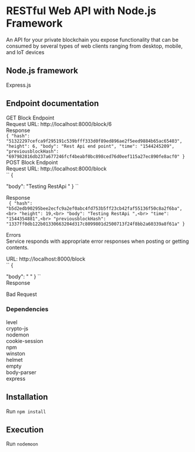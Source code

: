 # RESTful Web API with Node.js Framework
An API for your private blockchain you expose functionality that can be consumed by several types of web clients ranging from desktop, mobile, and IoT devices

## Node.js framework
Express.js
## Endpoint documentation
GET Block Endpoint <br>
Request
URL: http://localhost:8000/block/6 <br>
Response <br>
``
{
    "hash": "51322297cefca9f295191c539bfff333d0f89ed896ae2f5eed9884b65ac65403",
    "height": 6,
    "body": "Rest Api end point",
    "time": "1544245209",
    "previousblockHash": "697982816db237a677246fcf4beabf0bc898ced76d0eef115a27ec890fe8acf0"
}
``
<br>
POST Block Endpoint <br>
Request 
URL: http://localhost:8000/block <br>
``
{

"body": "Testing RestApi "
}
``

Response<br>
``
{
    "hash": "b5d2edb90295bee2ecfc9a2ef0abc4fd753b5ff23cb42faf55136f50c8a2f6ba",<br>
    "height": 19,<br>
    "body": "Testing RestApi ",<br>
    "time": "1544354881",<br>
    "previousblockHash": "1337ff0db122b01330663204d317c8099801d2500713f24f8bb2a60339a8f61a"
}``<br>

Errors <br>
Service responds with appropriate error responses when posting or getting contents.

URL: http://localhost:8000/block <br>
``
{

"body": " "
}
``
<br>
Response <br>

Bad Request

### Dependencies
level <br> 
crypto-js <br>
nodemon <br>
cookie-session <br>
npm <br>
winston <br>
helmet <br>
empty <br>
body-parser <br>
express  <br>

## Installation
Run
``
npm install
``
## Execution
Run
``nodemoon
``
